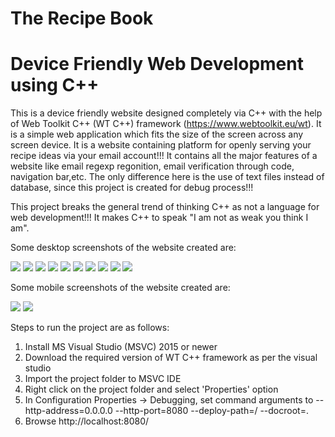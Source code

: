 # The Recipe Book
# Device Friendly Web Development using C++ 

This is a device friendly website designed completely via C++ with the help of Web Toolkit C++ (WT C++) framework (https://www.webtoolkit.eu/wt). It is a simple web application which fits the size of the screen across any screen device. It is a website containing platform for openly serving your recipe ideas via your email account!!! It contains all the major features of a website like email regexp regonition, email verification through code, navigation bar,etc. The only difference here is the use of text files instead of database, since this project is created for debug process!!!

This project breaks the general trend of thinking C++ as not a language for web development!!! It makes C++ to speak "I am not as weak you think I am".

Some desktop screenshots of the website created are:

<img src="https://github.com/BeepLoveKarki/The-Recipe-Book/blob/master/Screenshots/ss1.png"/>
<img src="https://github.com/BeepLoveKarki/The-Recipe-Book/blob/master/Screenshots/ss2.png"/>
<img src="https://github.com/BeepLoveKarki/The-Recipe-Book/blob/master/Screenshots/ss3.png"/>
<img src="https://github.com/BeepLoveKarki/The-Recipe-Book/blob/master/Screenshots/ss4.png"/>
<img src="https://github.com/BeepLoveKarki/The-Recipe-Book/blob/master/Screenshots/ss5.png"/>
<img src="https://github.com/BeepLoveKarki/The-Recipe-Book/blob/master/Screenshots/ss6.png"/>
<img src="https://github.com/BeepLoveKarki/The-Recipe-Book/blob/master/Screenshots/ss7.png"/>
<img src="https://github.com/BeepLoveKarki/The-Recipe-Book/blob/master/Screenshots/ss8.png"/>
<img src="https://github.com/BeepLoveKarki/The-Recipe-Book/blob/master/Screenshots/ss9.png"/>
<img src="https://github.com/BeepLoveKarki/The-Recipe-Book/blob/master/Screenshots/ss10.png"/>

Some mobile screenshots of the website created are:

<img src="https://github.com/BeepLoveKarki/The-Recipe-Book/blob/master/Screenshots/ss12.png"/>
<img src="https://github.com/BeepLoveKarki/The-Recipe-Book/blob/master/Screenshots/ss13.png"/>

Steps to run the project are as follows:

1. Install MS Visual Studio (MSVC) 2015 or newer
2. Download the required version of WT C++ framework as per the visual studio
3. Import the project folder to MSVC IDE
4. Right click on the project folder and select 'Properties' option
5. In Configuration Properties -> Debugging, set command arguments to
   --http-address=0.0.0.0 --http-port=8080 --deploy-path=/ --docroot=.
6. Browse http://localhost:8080/


